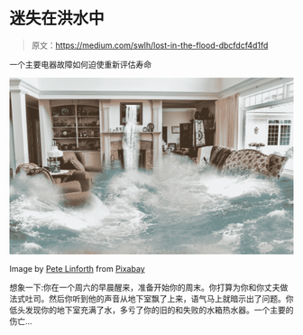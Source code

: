 # 迷失在洪水中

> 原文：<https://medium.com/swlh/lost-in-the-flood-dbcfdcf4d1fd>

一个主要电器故障如何迫使重新评估寿命

![](img/3c1db57acdfcab65eba7b6a572ee7043.png)

Image by [Pete Linforth](https://pixabay.com/users/TheDigitalArtist-202249/?utm_source=link-attribution&amp;utm_medium=referral&amp;utm_campaign=image&amp;utm_content=2048469) from [Pixabay](https://pixabay.com/?utm_source=link-attribution&amp;utm_medium=referral&amp;utm_campaign=image&amp;utm_content=2048469)

想象一下:你在一个周六的早晨醒来，准备开始你的周末。你打算为你和你丈夫做法式吐司。然后你听到他的声音从地下室飘了上来，语气马上就暗示出了问题。你低头发现你的地下室充满了水，多亏了你的旧的和失败的水箱热水器。一个主要的伤亡…